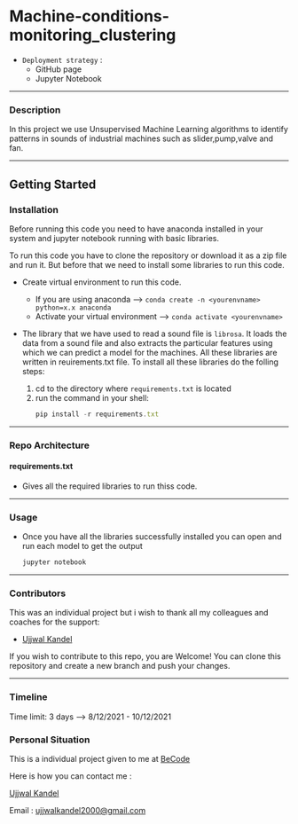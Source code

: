 # Machine-conditions-monitoring_clustering

- `Deployment strategy` :
  - GitHub page
  - Jupyter Notebook

***

### Description
In this project we use Unsupervised Machine Learning algorithms to identify patterns in sounds of industrial machines such as slider,pump,valve and fan.

***
## Getting Started

### Installation
Before running this code you need to have anaconda installed in your system and jupyter notebook running with basic libraries.

To run this code you have to clone the repository or download it as a zip file and run it. But before that we need to install some libraries to run this code.

- Create virtual environment to run this code. 
    - If you are using anaconda --> `conda create -n <yourenvname> python=x.x anaconda`
    - Activate your virtual environment -->
    `conda activate <yourenvname>`

- The library that we have used to read a sound file is `librosa`. It loads the data from a sound file and also extracts the particular features using which we can predict a model for the machines. All these libraries are written in reuirements.txt file.
To install all these libraries do the folling steps:

    1. cd to the directory where `requirements.txt` is located
    2. run the command in your shell: 
        ```javascript
        pip install -r requirements.txt
        ``` 
***
### Repo Architecture


#### requirements.txt 

- Gives all the required libraries to run thiss code.

***

### Usage
- Once you have all the libraries successfully installed you can open and run each model to get the output
    ```javascript
    jupyter notebook
    ```

***

### Contributors
This was an individual project but i wish to thank all my colleagues and coaches for the support:
                                                                                   
- [Ujjwal Kandel](https://github.com/UjjwalKandel2000) 

If you wish to contribute to this repo, you are Welcome!
You can clone this repository and create a new branch and push your changes.

***
### Timeline

Time limit: 3 days --> 8/12/2021 - 10/12/2021 


### Personal Situation
This is a individual project given to me at [BeCode](https://becode.org/)

Here is how you can contact me :

[Ujjwal Kandel](https://www.linkedin.com/in/ujjwal-kandel-10743a1bb/)

Email : ujjwalkandel2000@gmail.com

